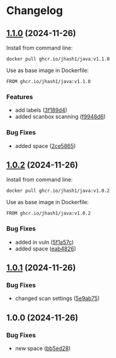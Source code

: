 # Changelog

## [1.1.0](https://github.com/jhash1/containerhackathon/compare/v1.0.2...v1.1.0) (2024-11-26)


Install from command line:


``` shell
docker pull ghcr.io/jhash1/java:v1.1.0
```


Use as base image in Dockerfile:


``` shell
FROM ghcr.io/jhash1/java:v1.1.0
```


### Features

* add labels ([3f189d4](https://github.com/jhash1/containerhackathon/commit/3f189d468cf4e4981e92bc887342144c5f34d5f0))
* added scanbox scanning ([f9948d6](https://github.com/jhash1/containerhackathon/commit/f9948d6eac5e2ecdaca8e2917d273cf5a0dac362))


### Bug Fixes

* added space ([2ce5865](https://github.com/jhash1/containerhackathon/commit/2ce5865b1c20103b592dd41e217afc8bcadcdda3))

## [1.0.2](https://github.com/jhash1/containerhackathon/compare/v1.0.1...v1.0.2) (2024-11-26)


Install from command line:


``` shell
docker pull ghcr.io/jhash1/java:v1.0.2
```


Use as base image in Dockerfile:


``` shell
FROM ghcr.io/jhash1/java:v1.0.2
```


### Bug Fixes

* added in vuln ([5f1a57c](https://github.com/jhash1/containerhackathon/commit/5f1a57c8009f05f945e9d4c7fd42b313e9e221ed))
* added space ([eab4826](https://github.com/jhash1/containerhackathon/commit/eab4826f9d3154b23a22bd3fee51e2b332de3cbe))

## [1.0.1](https://github.com/jhash1/containerhackathon/compare/v1.0.0...v1.0.1) (2024-11-26)


### Bug Fixes

* changed scan settings ([5e9ab75](https://github.com/jhash1/containerhackathon/commit/5e9ab7554eaad24179fc0860b02302f2a8b1840e))

## 1.0.0 (2024-11-26)


### Bug Fixes

* new space ([bb5ed28](https://github.com/jhash1/containerhackathon/commit/bb5ed286355be8613669311c6fd5c3af01bf88c3))
